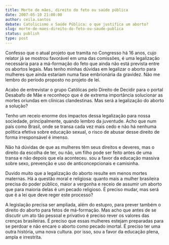 ```yaml
---
title: Morte de mães, direito do feto ou saúde pública
date: 2007-05-10 21:00:00
author: ceila.santos
debate: Catolicismo x Saúde Pública: o que justifica um aborto?
slug: morte-de-maes-direito-do-feto-ou-saude-publica
status: publish 
type: post
---
```


Confesso que o atual projeto que tramita no Congresso há 16 anos, cujo relator já se mostrou favorável em uma das comissões, é uma legalização necessária para a má-formação do feto que ainda não está prevista entre os abortos legais. Mas tenho minhas dúvidas em legalizar o aborto para mulheres que ainda estariam numa fase embrionária da gravidez. Não me lembro do período proposto no projeto de lei.  

Acabo de entrevistar o grupo Católicas pelo Direito de Decidir para o portal Desabafo de Mãe e reconheço que é de extrema importância solucionar as mortes oriundas em clínicas clandestinas. Mas será a legalização do aborto a solução?  

Tenho um receio enorme dos impactos dessa legalização para nossa sociedade, principalmente, quando lembro da juventude. Acho que num país como Brasil, onde se transa cada vez mais cedo e não há nenhuma política efetiva sobre educação sexual, o risco de abusar desse direito de forma irresponsável é imenso.  

Não há dúvidas de que as mulheres têm seus direitos e deveres, mas o direito da escolha de ter, ou não, um filho pode ser feito antes de uma transa e não depois que ela aconteceu. sou a favor da educação massiva sobre sexo, prevenção e uso de anticoncepcionais e camisinha.  

Duvido muito que a legalização do aborto resulte em menos mortes maternas. Há a questão moral e religiosa: quanto mais a mulher brasileira precisa do poder público, maior a vergonha e receio de assumir um aborto que para maioria delas é um pecado religioso. É preciso mudar, mas será que é a lei que deve reger este processo?  

A legislação precisa ser ampliada, além do estupro, para prever também o direito do aborto para fetos de má-formação. Mas acho que antes de se discutir um ato tão pessoal e privativo é preciso rever os valores das crenças brasileiras. É preciso que essas mulheres estejam preparadas para se perdoar e não encare o aborto como pecado imortal. É preciso ter uma outra história, uma nova cultura. por isso, sou a favor da educação plena, ampla e irrestrita.
